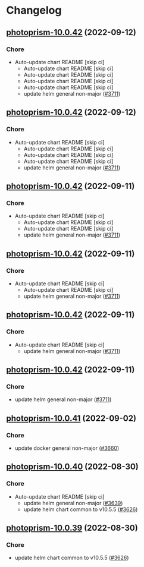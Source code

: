 # Changelog



## [photoprism-10.0.42](https://github.com/truecharts/charts/compare/photoprism-10.0.41...photoprism-10.0.42) (2022-09-12)

### Chore

- Auto-update chart README [skip ci]
  - Auto-update chart README [skip ci]
  - Auto-update chart README [skip ci]
  - Auto-update chart README [skip ci]
  - Auto-update chart README [skip ci]
  - update helm general non-major ([#3711](https://github.com/truecharts/charts/issues/3711))




## [photoprism-10.0.42](https://github.com/truecharts/charts/compare/photoprism-10.0.41...photoprism-10.0.42) (2022-09-12)

### Chore

- Auto-update chart README [skip ci]
  - Auto-update chart README [skip ci]
  - Auto-update chart README [skip ci]
  - Auto-update chart README [skip ci]
  - update helm general non-major ([#3711](https://github.com/truecharts/charts/issues/3711))




## [photoprism-10.0.42](https://github.com/truecharts/charts/compare/photoprism-10.0.41...photoprism-10.0.42) (2022-09-11)

### Chore

- Auto-update chart README [skip ci]
  - Auto-update chart README [skip ci]
  - Auto-update chart README [skip ci]
  - update helm general non-major ([#3711](https://github.com/truecharts/charts/issues/3711))




## [photoprism-10.0.42](https://github.com/truecharts/charts/compare/photoprism-10.0.41...photoprism-10.0.42) (2022-09-11)

### Chore

- Auto-update chart README [skip ci]
  - Auto-update chart README [skip ci]
  - update helm general non-major ([#3711](https://github.com/truecharts/charts/issues/3711))




## [photoprism-10.0.42](https://github.com/truecharts/charts/compare/photoprism-10.0.41...photoprism-10.0.42) (2022-09-11)

### Chore

- Auto-update chart README [skip ci]
  - update helm general non-major ([#3711](https://github.com/truecharts/charts/issues/3711))




## [photoprism-10.0.42](https://github.com/truecharts/charts/compare/photoprism-10.0.41...photoprism-10.0.42) (2022-09-11)

### Chore

- update helm general non-major ([#3711](https://github.com/truecharts/charts/issues/3711))




## [photoprism-10.0.41](https://github.com/truecharts/charts/compare/photoprism-10.0.40...photoprism-10.0.41) (2022-09-02)

### Chore

- update docker general non-major ([#3660](https://github.com/truecharts/charts/issues/3660))




## [photoprism-10.0.40](https://github.com/truecharts/charts/compare/photoprism-10.0.38...photoprism-10.0.40) (2022-08-30)

### Chore

- Auto-update chart README [skip ci]
  - update helm general non-major ([#3639](https://github.com/truecharts/charts/issues/3639))
  - update helm chart common to v10.5.5 ([#3626](https://github.com/truecharts/charts/issues/3626))




## [photoprism-10.0.39](https://github.com/truecharts/charts/compare/photoprism-10.0.38...photoprism-10.0.39) (2022-08-30)

### Chore

- update helm chart common to v10.5.5 ([#3626](https://github.com/truecharts/charts/issues/3626))

